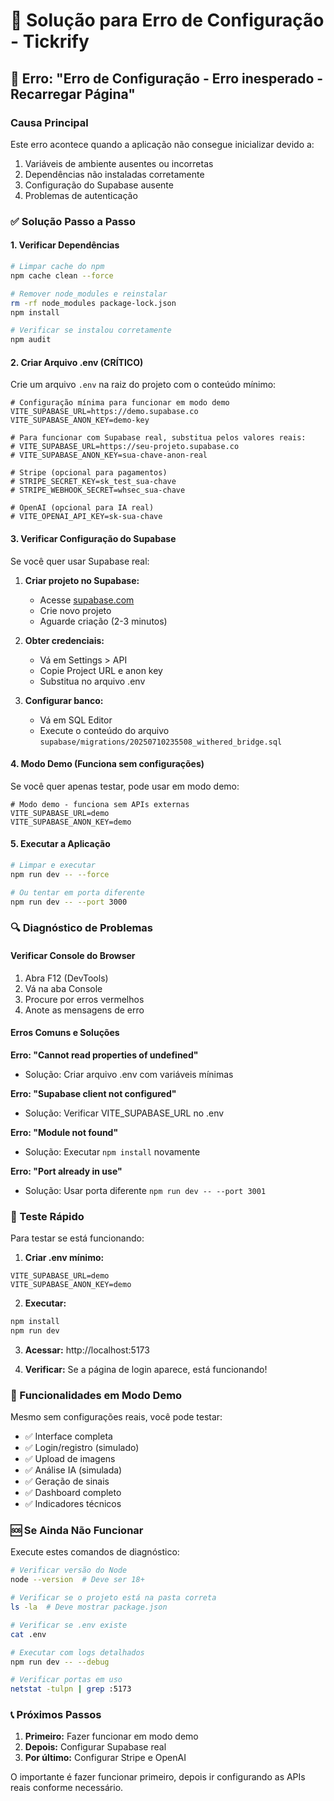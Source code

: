 # 🔧 Solução para Erro de Configuração - Tickrify

## 🚨 Erro: "Erro de Configuração - Erro inesperado - Recarregar Página"

### Causa Principal
Este erro acontece quando a aplicação não consegue inicializar devido a:
1. Variáveis de ambiente ausentes ou incorretas
2. Dependências não instaladas corretamente
3. Configuração do Supabase ausente
4. Problemas de autenticação

### ✅ Solução Passo a Passo

#### 1. Verificar Dependências
```bash
# Limpar cache do npm
npm cache clean --force

# Remover node_modules e reinstalar
rm -rf node_modules package-lock.json
npm install

# Verificar se instalou corretamente
npm audit
```

#### 2. Criar Arquivo .env (CRÍTICO)
Crie um arquivo `.env` na raiz do projeto com o conteúdo mínimo:

```env
# Configuração mínima para funcionar em modo demo
VITE_SUPABASE_URL=https://demo.supabase.co
VITE_SUPABASE_ANON_KEY=demo-key

# Para funcionar com Supabase real, substitua pelos valores reais:
# VITE_SUPABASE_URL=https://seu-projeto.supabase.co
# VITE_SUPABASE_ANON_KEY=sua-chave-anon-real

# Stripe (opcional para pagamentos)
# STRIPE_SECRET_KEY=sk_test_sua-chave
# STRIPE_WEBHOOK_SECRET=whsec_sua-chave

# OpenAI (opcional para IA real)
# VITE_OPENAI_API_KEY=sk-sua-chave
```

#### 3. Verificar Configuração do Supabase
Se você quer usar Supabase real:

1. **Criar projeto no Supabase:**
   - Acesse [supabase.com](https://supabase.com)
   - Crie novo projeto
   - Aguarde criação (2-3 minutos)

2. **Obter credenciais:**
   - Vá em Settings > API
   - Copie Project URL e anon key
   - Substitua no arquivo .env

3. **Configurar banco:**
   - Vá em SQL Editor
   - Execute o conteúdo do arquivo `supabase/migrations/20250710235508_withered_bridge.sql`

#### 4. Modo Demo (Funciona sem configurações)
Se você quer apenas testar, pode usar em modo demo:

```env
# Modo demo - funciona sem APIs externas
VITE_SUPABASE_URL=demo
VITE_SUPABASE_ANON_KEY=demo
```

#### 5. Executar a Aplicação
```bash
# Limpar e executar
npm run dev -- --force

# Ou tentar em porta diferente
npm run dev -- --port 3000
```

### 🔍 Diagnóstico de Problemas

#### Verificar Console do Browser
1. Abra F12 (DevTools)
2. Vá na aba Console
3. Procure por erros vermelhos
4. Anote as mensagens de erro

#### Erros Comuns e Soluções

**Erro: "Cannot read properties of undefined"**
- Solução: Criar arquivo .env com variáveis mínimas

**Erro: "Supabase client not configured"**
- Solução: Verificar VITE_SUPABASE_URL no .env

**Erro: "Module not found"**
- Solução: Executar `npm install` novamente

**Erro: "Port already in use"**
- Solução: Usar porta diferente `npm run dev -- --port 3001`

### 🚀 Teste Rápido

Para testar se está funcionando:

1. **Criar .env mínimo:**
```env
VITE_SUPABASE_URL=demo
VITE_SUPABASE_ANON_KEY=demo
```

2. **Executar:**
```bash
npm install
npm run dev
```

3. **Acessar:** http://localhost:5173

4. **Verificar:** Se a página de login aparece, está funcionando!

### 📱 Funcionalidades em Modo Demo

Mesmo sem configurações reais, você pode testar:
- ✅ Interface completa
- ✅ Login/registro (simulado)
- ✅ Upload de imagens
- ✅ Análise IA (simulada)
- ✅ Geração de sinais
- ✅ Dashboard completo
- ✅ Indicadores técnicos

### 🆘 Se Ainda Não Funcionar

Execute estes comandos de diagnóstico:

```bash
# Verificar versão do Node
node --version  # Deve ser 18+

# Verificar se o projeto está na pasta correta
ls -la  # Deve mostrar package.json

# Verificar se .env existe
cat .env

# Executar com logs detalhados
npm run dev -- --debug

# Verificar portas em uso
netstat -tulpn | grep :5173
```

### 📞 Próximos Passos

1. **Primeiro:** Fazer funcionar em modo demo
2. **Depois:** Configurar Supabase real
3. **Por último:** Configurar Stripe e OpenAI

O importante é fazer funcionar primeiro, depois ir configurando as APIs reais conforme necessário.